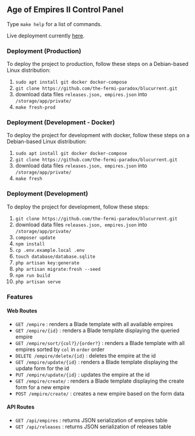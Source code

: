 ## Age of Empires II Control Panel

Type `make help` for a list of commands.

Live deployment currently [here](http://joshgundy.com).

### Deployment (Production)
To deploy the project to production, follow these steps on a Debian-based Linux distribution:
1. `sudo apt install git docker docker-compose`
2. `git clone https://github.com/the-fermi-paradox/blucurrent.git`
3. download data files `releases.json, empires.json` into `/storage/app/private/`
4. `make fresh-prod`

### Deployment (Development - Docker)
To deploy the project for development with docker, follow these steps on a Debian-based Linux distribution:
1. `sudo apt install git docker docker-compose`
2. `git clone https://github.com/the-fermi-paradox/blucurrent.git`
3. download data files `releases.json, empires.json` into `/storage/app/private/`
4. `make fresh`

### Deployment (Development)
To deploy the project for development, follow these steps:
1. `git clone https://github.com/the-fermi-paradox/blucurrent.git`
2. download data files `releases.json, empires.json` into `/storage/app/private/`
3. `composer update`
4. `npm install`
5. `cp .env.example.local .env`
6. `touch database/database.sqlite`
7. `php artisan key:generate`
8. `php artisan migrate:fresh --seed`
9. `npm run build`
10. `php artisan serve`

### Features
#### Web Routes
- `GET /empire` : renders a Blade template with all available empires
- `GET /empire/{id}` : renders a Blade template displaying the queried empire
- `GET /empire/sort/{col?}/{order?}` : renders a Blade template with all empires sorted by `col` in `order` order
- `DELETE /empire/delete/{id}` : deletes the empire at the id
- `GET /empire/update/{id}` : renders a Blade template displaying the update form for the id
- `PUT /empire/update/{id}` : updates the empire at the id
- `GET /empire/create/` : renders a Blade template displaying the create form for a new empire
- `POST /empire/create/` : creates a new empire based on the form data

#### API Routes
- `GET /api/empires` : returns JSON serialization of empires table
- `GET /api/releases` : returns JSON serialization of releases table
